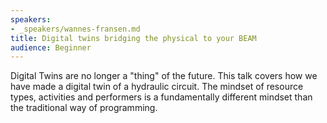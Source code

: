 ```yaml
---
speakers:
- _speakers/wannes-fransen.md
title: Digital twins bridging the physical to your BEAM
audience: Beginner
---
```

Digital Twins are no longer a "thing" of the future. This talk covers how we have made a digital twin of a hydraulic circuit. The mindset of resource types, activities and performers is a fundamentally different mindset than the traditional way of programming.
